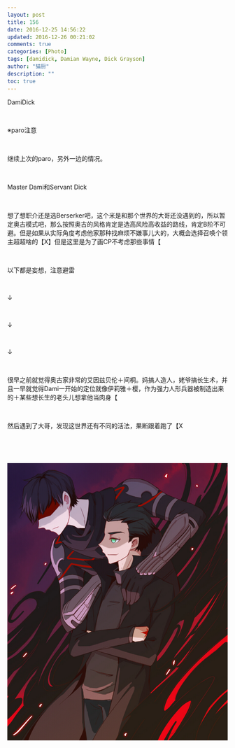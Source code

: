 ```yaml
---
layout: post
title: 156
date: 2016-12-25 14:56:22
updated: 2016-12-26 00:21:02
comments: true
categories: [Photo]
tags: [damidick, Damian Wayne, Dick Grayson]
author: "猫厨"
description: ""
toc: true
---
```


<p>DamiDick</p> 
<br /> 
<p>※paro注意</p> 
<br /> 
<p>继续上次的paro，另外一边的情况。</p> 
<br /> 
<p>Master Dami和Servant Dick</p> 
<br /> 
<p>想了想职介还是选Berserker吧，这个米是和那个世界的大哥还没遇到的，所以暂定奥古模式吧，那么按照奥古的风格肯定是选高风险高收益的路线，肯定B阶不可避。但是如果从实际角度考虑他家那种找麻烦不嫌事儿大的，大概会选择召唤个领主超超啥的【X】但是这里是为了画CP不考虑那些事情【</p> 
<br /> 
<p>以下都是妄想，注意避雷</p> 
<br /> 
<p>↓</p> 
<br /> 
<p>↓</p> 
<br /> 
<p>↓</p> 
<br /> 
<p>很早之前就觉得奥古家非常的艾因兹贝伦＋间桐。妈搞人造人，姥爷搞长生术，并且一早就觉得Dami一开始的定位就像伊莉雅＋樱，作为强力人形兵器被制造出来的＋某些想长生的老头儿想拿他当肉身【</p> 
<br /> 
<p>然后遇到了大哥，发现这世界还有不同的活法，果断跟着跑了【X</p> 
<br /> 
<p><br /></p>

![](https://raw.githubusercontent.com/alicewish/meowchain247/master/img_cVZNdzJtQk9JV2NVV0xJbnFkaGFuNUVkejQzVWRFVzh4bWsvRnpiMHNyMWVVWkxHOWk3M2hBPT0.jpg)